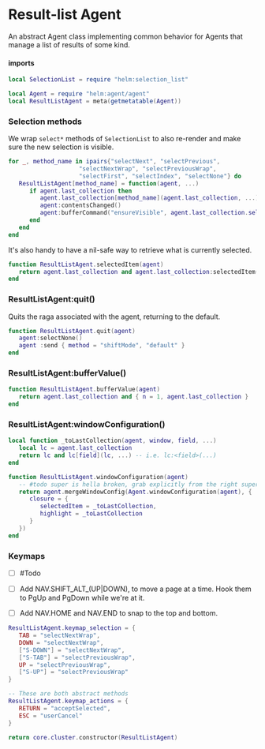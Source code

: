 # Result\-list Agent

An abstract Agent class implementing common behavior for Agents that manage a
list of results of some kind\.


#### imports

```lua
local SelectionList = require "helm:selection_list"
```


```lua
local Agent = require "helm:agent/agent"
local ResultListAgent = meta(getmetatable(Agent))
```


### Selection methods

We wrap `select*` methods of `SelectionList` to also re\-render and make sure
the new selection is visible\.

```lua
for _, method_name in ipairs{"selectNext", "selectPrevious",
                    "selectNextWrap", "selectPreviousWrap",
                    "selectFirst", "selectIndex", "selectNone"} do
   ResultListAgent[method_name] = function(agent, ...)
      if agent.last_collection then
         agent.last_collection[method_name](agent.last_collection, ...)
         agent:contentsChanged()
         agent:bufferCommand("ensureVisible", agent.last_collection.selected_index)
      end
   end
end
```

It's also handy to have a nil\-safe way to retrieve what is currently selected\.

```lua
function ResultListAgent.selectedItem(agent)
   return agent.last_collection and agent.last_collection:selectedItem()
end
```


### ResultListAgent:quit\(\)

Quits the raga associated with the agent, returning to the default\.

```lua
function ResultListAgent.quit(agent)
   agent:selectNone()
   agent :send { method = "shiftMode", "default" }
end
```


### ResultListAgent:bufferValue\(\)

```lua
function ResultListAgent.bufferValue(agent)
   return agent.last_collection and { n = 1, agent.last_collection }
end
```


### ResultListAgent:windowConfiguration\(\)

```lua
local function _toLastCollection(agent, window, field, ...)
   local lc = agent.last_collection
   return lc and lc[field](lc, ...) -- i.e. lc:<field>(...)
end

function ResultListAgent.windowConfiguration(agent)
   -- #todo super is hella broken, grab explicitly from the right superclass
   return agent.mergeWindowConfig(Agent.windowConfiguration(agent), {
      closure = {
         selectedItem = _toLastCollection,
         highlight = _toLastCollection
      }
   })
end
```


### Keymaps


- [ ]  \#Todo

  - [ ]  Add NAV\.SHIFT\_ALT\_\(UP|DOWN\), to move a page at a time\.
      Hook them to PgUp and PgDown while we're at it\.

  - [ ]  Add NAV\.HOME and NAV\.END to snap to the
      top and bottom\.

```lua
ResultListAgent.keymap_selection = {
   TAB = "selectNextWrap",
   DOWN = "selectNextWrap",
   ["S-DOWN"] = "selectNextWrap",
   ["S-TAB"] = "selectPreviousWrap",
   UP = "selectPreviousWrap",
   ["S-UP"] = "selectPreviousWrap"
}

-- These are both abstract methods
ResultListAgent.keymap_actions = {
   RETURN = "acceptSelected",
   ESC = "userCancel"
}
```


```lua
return core.cluster.constructor(ResultListAgent)
```
